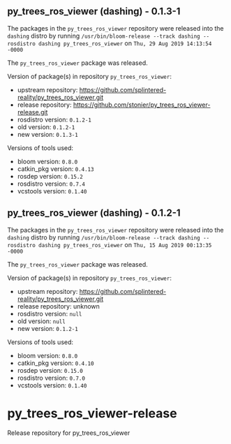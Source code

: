 ## py_trees_ros_viewer (dashing) - 0.1.3-1

The packages in the `py_trees_ros_viewer` repository were released into the `dashing` distro by running `/usr/bin/bloom-release --track dashing --rosdistro dashing py_trees_ros_viewer` on `Thu, 29 Aug 2019 14:13:54 -0000`

The `py_trees_ros_viewer` package was released.

Version of package(s) in repository `py_trees_ros_viewer`:

- upstream repository: https://github.com/splintered-reality/py_trees_ros_viewer.git
- release repository: https://github.com/stonier/py_trees_ros_viewer-release.git
- rosdistro version: `0.1.2-1`
- old version: `0.1.2-1`
- new version: `0.1.3-1`

Versions of tools used:

- bloom version: `0.8.0`
- catkin_pkg version: `0.4.13`
- rosdep version: `0.15.2`
- rosdistro version: `0.7.4`
- vcstools version: `0.1.40`


## py_trees_ros_viewer (dashing) - 0.1.2-1

The packages in the `py_trees_ros_viewer` repository were released into the `dashing` distro by running `/usr/bin/bloom-release --track dashing --rosdistro dashing py_trees_ros_viewer` on `Thu, 15 Aug 2019 00:13:35 -0000`

The `py_trees_ros_viewer` package was released.

Version of package(s) in repository `py_trees_ros_viewer`:

- upstream repository: https://github.com/splintered-reality/py_trees_ros_viewer.git
- release repository: unknown
- rosdistro version: `null`
- old version: `null`
- new version: `0.1.2-1`

Versions of tools used:

- bloom version: `0.8.0`
- catkin_pkg version: `0.4.10`
- rosdep version: `0.15.0`
- rosdistro version: `0.7.0`
- vcstools version: `0.1.40`


# py_trees_ros_viewer-release
Release repository for py_trees_ros_viewer
